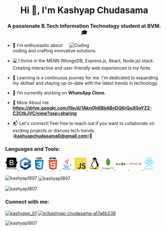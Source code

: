 <h1 align="center">Hi 👋, I'm Kashyap Chudasama</h1>
<h3 align="center">A passionate B.Tech Information Technology student at BVM.🎓</h3>
<img align="right" alt="Coding" width="300" src="https://cdn.dribbble.com/users/1162077/screenshots/3848914/programmer.gif">


- 🚀 I'm enthusiastic about coding and crafting innovative solutions.

- 💻 I thrive in the MERN (MongoDB, Express.js, React, Node.js) stack. Creating interactive and user-friendly web experiences is my forte.

- 🌱 Learning is a continuous journey for me. I'm dedicated to expanding my skillset and staying up-to-date with the latest trends in technology.

- 🔭 I’m currently working on **WhatsApp Clone.**

- 📃 More About me **https://drive.google.com/file/d/1AknOh6BbABnDQ6rQuXGoYZ2-C2CtbJVC/view?usp=sharing**

- 📬 Let's connect! Feel free to reach out if you want to collaborate on exciting projects or discuss tech trends. {**kashyapchudasama0@gmail.com**}🤝




<h3 align="left">Languages and Tools:</h3>
<p align="left"> <a href="https://getbootstrap.com" target="_blank" rel="noreferrer"> <img src="https://raw.githubusercontent.com/devicons/devicon/master/icons/bootstrap/bootstrap-plain-wordmark.svg" alt="bootstrap" width="40" height="40"/> </a> <a href="https://www.w3schools.com/cpp/" target="_blank" rel="noreferrer"> <img src="https://raw.githubusercontent.com/devicons/devicon/master/icons/cplusplus/cplusplus-original.svg" alt="cplusplus" width="40" height="40"/> </a> <a href="https://www.w3schools.com/css/" target="_blank" rel="noreferrer"> <img src="https://raw.githubusercontent.com/devicons/devicon/master/icons/css3/css3-original-wordmark.svg" alt="css3" width="40" height="40"/> </a> <a href="https://www.w3.org/html/" target="_blank" rel="noreferrer"> <img src="https://raw.githubusercontent.com/devicons/devicon/master/icons/html5/html5-original-wordmark.svg" alt="html5" width="40" height="40"/> </a> <a href="https://www.java.com" target="_blank" rel="noreferrer"> <img src="https://raw.githubusercontent.com/devicons/devicon/master/icons/java/java-original.svg" alt="java" width="40" height="40"/> </a> <a href="https://developer.mozilla.org/en-US/docs/Web/JavaScript" target="_blank" rel="noreferrer"> <img src="https://raw.githubusercontent.com/devicons/devicon/master/icons/javascript/javascript-original.svg" alt="javascript" width="40" height="40"/> </a> <a href="https://www.linux.org/" target="_blank" rel="noreferrer"> <img src="https://raw.githubusercontent.com/devicons/devicon/master/icons/linux/linux-original.svg" alt="linux" width="40" height="40"/> </a> <a href="https://www.mongodb.com/" target="_blank" rel="noreferrer"> <img src="https://raw.githubusercontent.com/devicons/devicon/master/icons/mongodb/mongodb-original-wordmark.svg" alt="mongodb" width="40" height="40"/> </a> <a href="https://nodejs.org" target="_blank" rel="noreferrer"> <img src="https://raw.githubusercontent.com/devicons/devicon/master/icons/nodejs/nodejs-original-wordmark.svg" alt="nodejs" width="40" height="40"/> </a> <a href="https://www.oracle.com/" target="_blank" rel="noreferrer"> <img src="https://raw.githubusercontent.com/devicons/devicon/master/icons/oracle/oracle-original.svg" alt="oracle" width="40" height="40"/> </a> <a href="https://reactjs.org/" target="_blank" rel="noreferrer"> <img src="https://raw.githubusercontent.com/devicons/devicon/master/icons/react/react-original-wordmark.svg" alt="react" width="40" height="40"/> </a> </p>

<p><img align="left" src="https://github-readme-stats.vercel.app/api/top-langs?username=kashyap1807&show_icons=true&locale=en&layout=compact" alt="kashyap1807" /></p>

<p>&nbsp;<img align="center" src="https://github-readme-stats.vercel.app/api?username=kashyap1807&show_icons=true&locale=en" alt="kashyap1807" /></p>

<p><img align="center" src="https://github-readme-streak-stats.herokuapp.com/?user=kashyap1807&" alt="kashyap1807" /></p>

<h3 align="left">Connect with me:</h3>
<p align="left">
<a href="https://twitter.com/kashyapp_01" target="blank"><img align="center" src="https://raw.githubusercontent.com/rahuldkjain/github-profile-readme-generator/master/src/images/icons/Social/twitter.svg" alt="kashyapp_01" height="30" width="40" /></a>
<a href="https://linkedin.com/in/in/kashyap-chudasama-a17a6b238" target="blank"><img align="center" src="https://raw.githubusercontent.com/rahuldkjain/github-profile-readme-generator/master/src/images/icons/Social/linked-in-alt.svg" alt="in/kashyap-chudasama-a17a6b238" height="30" width="40" /></a>

</p>


<p align="left"> <img src="https://komarev.com/ghpvc/?username=kashyap1807&label=Profile%20views&color=0e75b6&style=flat" alt="kashyap1807" /> </p>
